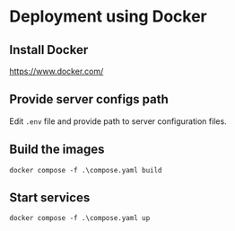 # Deployment using Docker

## Install Docker

https://www.docker.com/

## Provide server configs path

Edit `.env` file and provide path to server configuration files.

## Build the images

```
docker compose -f .\compose.yaml build
```

## Start services

```
docker compose -f .\compose.yaml up
```
